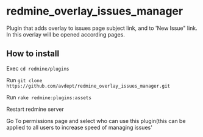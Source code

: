 # redmine_overlay_issues_manager

Plugin that adds overlay to issues page subject link, and to 'New Issue" link. In this overlay will be opened according pages.

## How to install

Exec `cd redmine/plugins`

Run `git clone https://github.com/avdept/redmine_overlay_issues_manager.git`

Run `rake redmine:plugins:assets`

Restart redmine server

Go To permissions page and select who can use this plugin(this can be applied to all users to increase speed of managing issues'



